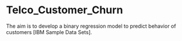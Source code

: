 # Telco_Customer_Churn
The aim is to develop a binary regression model to predict behavior of customers [IBM Sample Data Sets].

